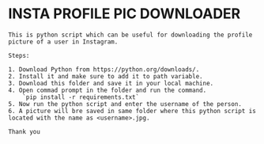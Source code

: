 # INSTA PROFILE PIC DOWNLOADER
    This is python script which can be useful for downloading the profile picture of a user in Instagram.

    Steps:

    1. Download Python from https://python.org/downloads/.
    2. Install it and make sure to add it to path variable.
    3. Download this folder and save it in your local machine.
    4. Open commad prompt in the folder and run the command.
        `pip install -r requirements.txt`
    5. Now run the python script and enter the username of the person.
    6. A picture will bre saved in same folder where this python script is located with the name as <username>.jpg.
    
    Thank you